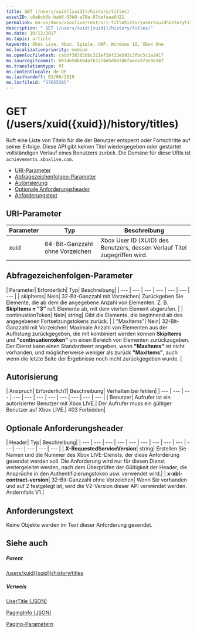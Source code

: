 ```yaml
---
title: GET (/users/xuid({xuid})/history/titles)
assetID: c0a6cb3b-bab6-03b8-a79e-87defaaa6421
permalink: en-us/docs/xboxlive/rest/uri-titlehistoryusersxuidhistorytitlesgetv2.html
description: " GET (/users/xuid({xuid})/history/titles)"
ms.date: 10/12/2017
ms.topic: article
keywords: Xbox Live, Xbox, Spiele, UWP, Windows 10, Xbox One
ms.localizationpriority: medium
ms.openlocfilehash: cadbf38385bbc321ef5bf23eb93c3fbc5c1a2417
ms.sourcegitcommit: b034650b684a767274d5d88746faeea373c8e34f
ms.translationtype: MT
ms.contentlocale: de-DE
ms.lasthandoff: 03/06/2019
ms.locfileid: "57655585"
---
```

# <a name="get-usersxuidxuidhistorytitles"></a>GET (/users/xuid({xuid})/history/titles)
Ruft eine Liste von Titeln für die der Benutzer entsperrt oder Fortschritte auf seiner Erfolge. Diese API gibt keinen Titel wiedergegeben oder gestartet vollständigen Verlauf eines Benutzers zurück. Die Domäne für diese URIs ist `achievements.xboxlive.com`.
 
  * [URI-Parameter](#ID4EY)
  * [Abfragezeichenfolgen-Parameter](#ID4EDB)
  * [Autorisierung](#ID4EFD)
  * [Optionale Anforderungsheader](#ID4EGE)
  * [Anforderungstext](#ID4ERF)
 
<a id="ID4EY"></a>

 
## <a name="uri-parameters"></a>URI-Parameter
 
| Parameter| Typ| Beschreibung| 
| --- | --- | --- | 
| xuid| 64-Bit-Ganzzahl ohne Vorzeichen| Xbox User ID (XUID) des Benutzers, dessen Verlauf Titel zugegriffen wird.| 
  
<a id="ID4EDB"></a>

 
## <a name="query-string-parameters"></a>Abfragezeichenfolgen-Parameter
 
| Parameter| Erforderlich| Typ| Beschreibung| 
| --- | --- | --- | --- | --- | --- | --- | 
| skipItems| Nein| 32-Bit-Ganzzahl mit Vorzeichen| Zurückgeben Sie Elemente, die ab dem die angegebene Anzahl von Elementen. Z. B. <b>SkipItems = "3"</b> ruft Elemente ab, mit dem vierten Element abgerufen. | 
| continuationToken| Nein| string| Gibt die Elemente, die beginnend ab des angegebenen Fortsetzungstokens zurück. | 
| "MaxItems"| Nein| 32-Bit-Ganzzahl mit Vorzeichen| Maximale Anzahl von Elementen aus der Auflistung zurückgegeben, die mit kombiniert werden können <b>SkipItems</b> und <b>"continuationtoken"</b> um einen Bereich von Elementen zurückzugeben. Der Dienst kann einen Standardwert angeben, wenn <b>"MaxItems"</b> ist nicht vorhanden, und möglicherweise weniger als zurück <b>"MaxItems"</b>, auch wenn die letzte Seite der Ergebnisse noch nicht zurückgegeben wurde. | 
  
<a id="ID4EFD"></a>

 
## <a name="authorization"></a>Autorisierung
 
| Anspruch| Erforderlich?| Beschreibung| Verhalten bei fehlen| 
| --- | --- | --- | --- | --- | --- | --- | --- | --- | --- | --- | 
| Benutzer| Aufrufer ist ein autorisierter Benutzer mit Xbox LIVE.| Der Aufrufer muss ein gültiger Benutzer auf Xbox LIVE.| 403 Forbidden| 
  
<a id="ID4EGE"></a>

 
## <a name="optional-request-headers"></a>Optionale Anforderungsheader
 
| Header| Typ| Beschreibung| 
| --- | --- | --- | --- | --- | --- | --- | --- | --- | --- | --- | --- | --- | --- | 
| <b>X-RequestedServiceVersion</b>| string| Erstellen Sie Namen und die Nummer des Xbox LIVE-Diensts, der diese Anforderung gesendet werden soll. Die Anforderung wird nur für diesen Dienst weitergeleitet werden, nach dem Überprüfen der Gültigkeit der Header, die Ansprüche in den Authentifizierungstoken usw. verwendet wird.| 
| <b>x-xbl-contract-version</b>| 32-Bit-Ganzzahl ohne Vorzeichen| Wenn Sie vorhanden und auf 2 festgelegt ist, wird die V2-Version dieser API verwendet werden. Andernfalls V1.| 
  
<a id="ID4ERF"></a>

 
## <a name="request-body"></a>Anforderungstext
 
Keine Objekte werden im Text dieser Anforderung gesendet.
  
<a id="ID4EDG"></a>

 
## <a name="see-also"></a>Siehe auch
 
<a id="ID4EFG"></a>

 
##### <a name="parent"></a>Parent 

[/users/xuid({xuid})/history/titles](uri-titlehistoryusersxuidhistorytitlesv2.md)

  
<a id="ID4EPG"></a>

 
##### <a name="reference"></a>Verweis 

[UserTitle (JSON)](../../json/json-usertitlev2.md)

 [PagingInfo (JSON)](../../json/json-paginginfo.md)

 [Paging-Parametern](../../additional/pagingparameters.md)

   